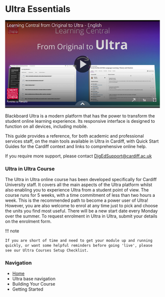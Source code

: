 # Ultra Essentials

![Ultra Essentials video](images/ultra%20video-2023-05-26-1685135284930.png)

Blackboard Ultra is a modern platform that has the power to transform the student online learning experience. Its responsive interface is designed to function on all devices, including mobile.

This guide provides a reference, for both academic and professional services staff, on the main tools available in Ultra in Cardiff, with Quick Start Guides for the Cardiff context and links to comprehensive online help. 

If you require more support, please contact DigEdSupport@cardiff.ac.uk

### Ultra in Ultra Course
The Ultra in Ultra online course has been developed specifically for Cardiff University staff. It covers all the main aspects of the Ultra platform whilst also enabling you to experience Ultra from a student point of view. The course runs for 5 weeks, with a time commitment of less than two hours a week. This is the recommended path to become a power user of Ultra! However, you are also welcome to enrol at any time just to pick and choose the units you find most useful. There will be a new start date every Monday over the summer. To request enrolment in Ultra in Ultra, submit your details on the enrolment form. 

!!! note 

    If you are short of time and need to get your module up and running quickly, or want some helpful reminders before going 'live', please see our Ultra Courses Setup Checklist.

### Navigation

* [Home](/home.md)
* Ultra base navigation
* Building Your Course
* Getting Started
